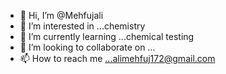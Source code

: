 - 👋 Hi, I’m @Mehfujali
- 👀 I’m interested in ...chemistry 
- 🌱 I’m currently learning ...chemical testing 
- 💞️ I’m looking to collaborate on ...
- 📫 How to reach me ...alimehfuj172@gmail.com 

<!---
Mehfujali/Mehfujali is a ✨ special ✨ repository because its `README.md` (this file) appears on your GitHub profile.
You can click the Preview link to take a look at your changes.
--->
